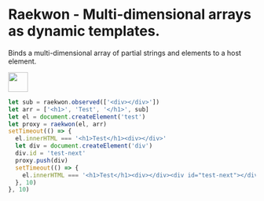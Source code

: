 # Raekwon - Multi-dimensional arrays as dynamic templates.

Binds a multi-dimensional array of partial strings and
elements to a host element.

<p>
  <a href="https://www.patreon.com/bePatron?u=880479">
    <img src="https://c5.patreon.com/external/logo/become_a_patron_button.png" height="40px" />
  </a>
</p>

```javascript
let sub = raekwon.observed(['<div></div>'])
let arr = ['<h1>', 'Test', '</h1>', sub]
let el = document.createElement('test')
let proxy = raekwon(el, arr)
setTimeout(() => {
  el.innerHTML === '<h1>Test</h1><div></div>'
  let div = document.createElement('div')
  div.id = 'test-next'
  proxy.push(div)
  setTimeout(() => {
    el.innerHTML === '<h1>Test</h1><div></div><div id="test-next"></div>'
  }, 10)
}, 10)
```

